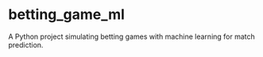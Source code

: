 # betting_game_ml
A Python project simulating betting games with machine learning for match prediction.
